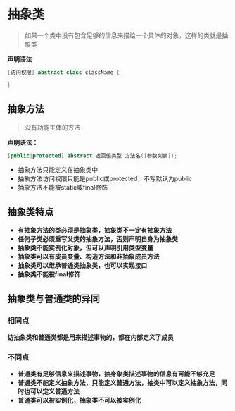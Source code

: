 # 抽象类

> 如果一个类中没有包含足够的信息来描绘一个具体的对象，这样的类就是抽象类

**声明语法**
```java
[访问权限] abstract class className {

}
```

## 抽象方法

> 没有功能主体的方法

**声明语法：**
```java
[public|protected] abstract 返回值类型 方法名([参数列表]);
```

* 抽象方法只能定义在抽象类中
* 抽象方法访问权限只能是public或protected，不写默认为public
* 抽象方法不能被static或final修饰

## 抽象类特点

- **有抽象方法的类必须是抽象类，抽象类不一定有抽象方法**
- **任何子类必须重写父类的抽象方法，否则声明自身为抽象类**
- **抽象类不能实例化对象，但可以声明引用类型变量**
- **抽象类可以有成员变量、构造方法和非抽象成员方法**
- **抽象类可以继承普通类抽象类，也可以实现接口**
- **抽象类不能被final修饰**

## 抽象类与普通类的异同

### 相同点

**访抽象类和普通类都是用来描述事物的，都在内部定义了成员**

### 不同点

- **普通类有足够信息来描述事物，抽身象类描述事物的信息有可能不够充足**
- **普通类不能定义抽象方法，只能定义普通方法，抽类中可以定义抽象方法，同时也可以定义普通方法**
- **普通类可以被实例化，抽象类不可以被实例化**


